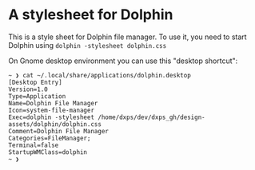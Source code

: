 # A stylesheet for Dolphin

This is a style sheet for Dolphin file manager.
To use it, you need to start Dolphin using `dolphin -stylesheet dolphin.css`

On Gnome desktop environment you can use this "desktop shortcut":

```shell
~ ❯ cat ~/.local/share/applications/dolphin.desktop
[Desktop Entry]
Version=1.0
Type=Application
Name=Dolphin File Manager
Icon=system-file-manager
Exec=dolphin -stylesheet /home/dxps/dev/dxps_gh/design-assets/dolphin/dolphin.css
Comment=Dolphin File Manager
Categories=FileManager;
Terminal=false
StartupWMClass=dolphin
~ ❯
```
